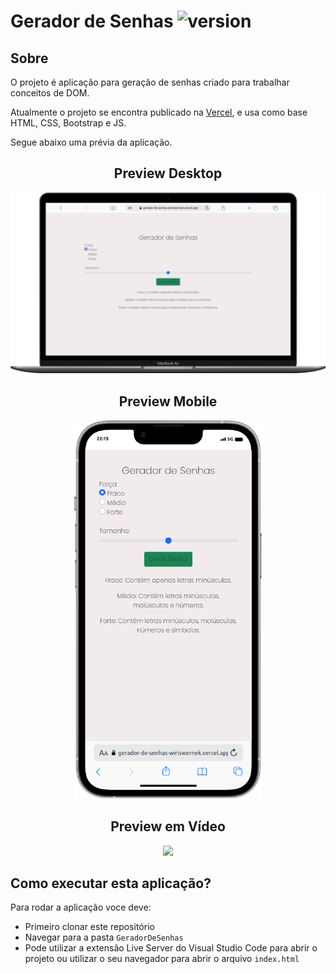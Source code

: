 # Gerador de Senhas ![version](https://img.shields.io/badge/version-0.2.0-blue)

## Sobre

O projeto é aplicação para geração de senhas criado para trabalhar conceitos de DOM.

Atualmente o projeto se encontra publicado na [Vercel](https://github-consumer-wiriswernek.vercel.app), e usa como base HTML, CSS, Bootstrap e JS.


Segue abaixo uma prévia da aplicação.

<h2 align="center">Preview Desktop</h2>
<div align="center">
	<img width="800" src="./docs/images/macbook.png">
</div>

<h2 align="center">Preview Mobile</h2>
<div align="center">
	<img width="300" src="./docs/images/mobile.png">
</div>

<h2 align="center">Preview em Vídeo</h2>
<div align="center">
	<a href="https://youtu.be/8sW2uUDAWZI" target="_blank"><img src="https://i.imgur.com/Uzk1iD0.png" style="width: 5%;"></a>
</div>

## Como executar esta aplicação?

Para rodar a aplicação voce deve:
- Primeiro clonar este repositório
- Navegar para a pasta `GeradorDeSenhas`
- Pode utilizar a extensão Live Server do Visual Studio Code para abrir o projeto ou utilizar o seu navegador para abrir o arquivo `index.html` 